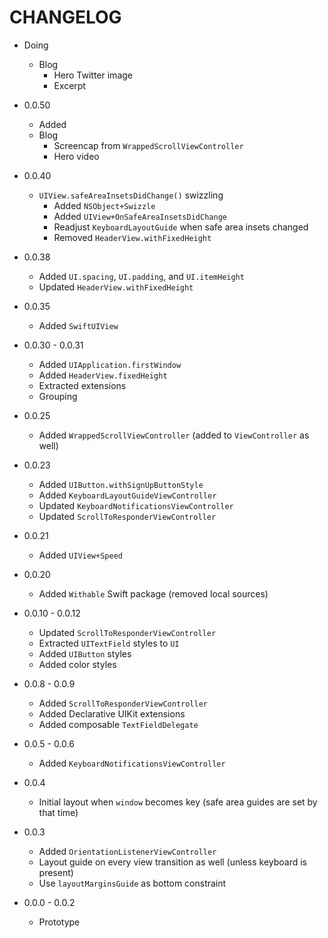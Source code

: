 # CHANGELOG

* Doing

    + Blog
        + Hero Twitter image
        + Excerpt

* 0.0.50

    + Added 
    + Blog
        + Screencap from `WrappedScrollViewController`
        + Hero video

* 0.0.40

    + `UIView.safeAreaInsetsDidChange()` swizzling
        + Added `NSObject+Swizzle`
        + Added `UIView+OnSafeAreaInsetsDidChange`
        + Readjust `KeyboardLayoutGuide` when safe area insets changed
        + Removed `HeaderView.withFixedHeight`

* 0.0.38

    + Added `UI.spacing`, `UI.padding`, and `UI.itemHeight`
    + Updated `HeaderView.withFixedHeight`

* 0.0.35

    + Added `SwiftUIView`

* 0.0.30 - 0.0.31

    + Added `UIApplication.firstWindow`
    + Added `HeaderView.fixedHeight`
    + Extracted extensions
    + Grouping

* 0.0.25

    + Added `WrappedScrollViewController` (added to `ViewController` as well)

* 0.0.23
    
    + Added `UIButton.withSignUpButtonStyle`
    + Added `KeyboardLayoutGuideViewController`
    + Updated `KeyboardNotificationsViewController`
    + Updated `ScrollToResponderViewController`

* 0.0.21

    + Added `UIView+Speed`

* 0.0.20

    + Added `Withable` Swift package (removed local sources)

* 0.0.10 - 0.0.12

    + Updated `ScrollToResponderViewController`
    + Extracted `UITextField` styles to `UI`
    + Added `UIButton` styles
    + Added color styles

* 0.0.8 - 0.0.9

    + Added `ScrollToResponderViewController`
    + Added Declarative UIKit extensions
    + Added composable `TextFieldDelegate`

* 0.0.5 - 0.0.6

    + Added `KeyboardNotificationsViewController`

* 0.0.4

    + Initial layout when `window` becomes key (safe area guides are set by that time)  

* 0.0.3

    + Added `OrientationListenerViewController`
    + Layout guide on every view transition as well (unless keyboard is present)
    + Use `layoutMarginsGuide` as bottom constraint

* 0.0.0 - 0.0.2

    + Prototype

